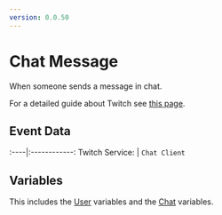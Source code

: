 ```yaml
---
version: 0.0.50
---
```


# Chat Message
When someone sends a message in chat.

For a detailed guide about Twitch see [this page](/Platforms/Twitch).

## Event Data
:----|:------------:
Twitch Service: | `Chat Client`

## Variables
This includes the [User](/Variables/User-Variables) variables and the [Chat](/Variables/Chat-Variables) variables.